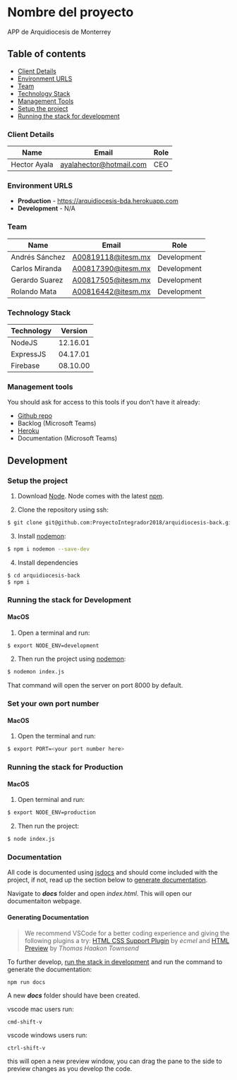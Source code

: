 # Nombre del proyecto

APP de Arquidiocesis de Monterrey

## Table of contents

* [Client Details](#client-details)
* [Environment URLS](#environment-urls)
* [Team](#team)
* [Technology Stack](#technology-stack)
* [Management Tools](#management-tools)
* [Setup the project](#setup-the-project)
* [Running the stack for development](#running-the-stack-for-development)


### Client Details

| Name               | Email             | Role |
| ------------------ | ----------------- | ---- |
| Hector Ayala       | ayalahector@hotmail.com | CEO  |


### Environment URLS

* **Production** - https://arquidiocesis-bda.herokuapp.com
* **Development** - N/A

### Team

| Name           | Email              | Role        |
| -------------- | ------------------ | ----------- |
| Andrés Sánchez | A00819118@itesm.mx | Development |
| Carlos Miranda | A00817390@itesm.mx | Development |
| Gerardo Suarez | A00817505@itesm.mx | Development |
| Rolando Mata   | A00816442@itesm.mx | Development |

### Technology Stack
| Technology    | Version      |
| ------------- | -------------|
| NodeJS        | 12.16.01     |
| ExpressJS     | 04.17.01     |
| Firebase      | 08.10.00     |

### Management tools

You should ask for access to this tools if you don't have it already:

* [Github repo](https://github.com/ProyectoIntegrador2018/arquidiocesis-back)
* Backlog (Microsoft Teams)
* [Heroku](https://arquidiocesis-bda.herokuapp.com/)
* Documentation (Microsoft Teams)

## Development

### Setup the project
1. Download [Node](https://nodejs.org). Node comes with the latest [npm](npmjs.com). 

2. Clone the repository using ssh: 
```bash
$ git clone git@github.com:ProyectoIntegrador2018/arquidiocesis-back.git
```
3. Install [nodemon](https://www.npmjs.com/package/nodemon):

```bash
$ npm i nodemon --save-dev
```

4. Install dependencies
```bash
$ cd arquidiocesis-back
$ npm i
```


### Running the stack for Development
#### MacOS
1. Open a terminal and run: 
```bash
$ export NODE_ENV=development
```
2. Then run the project using [nodemon](https://www.npmjs.com/package/nodemon): 
```bash
$ nodemon index.js
```

That command will open the server on port 8000 by default.

### Set your own port number 
#### MacOS
1. Open the terminal and run: 
```bash
$ export PORT=<your port number here> 
```

### Running the stack for Production 
#### MacOS
1. Open terminal and run: 
```bash 
$ export NODE_ENV=production
```
2. Then run the project: 
```bash
$ node index.js 
```

### Documentation 
All code is documented using [jsdocs](https://jsdoc.app/) and should come included with the project, if not, read up the section below to [generate documentation](#generating-documentation).

Navigate to ***docs*** folder and open *index.html*. This will open our documentaiton webpage. 

#### Generating Documentation 
> We recommend VSCode for a better coding experience and giving the following plugins a try: [HTML CSS Support Plugin](https://github.com/ecmel/vscode-html-css) by *ecmel* and [HTML Preview](https://github.com/tht13/html-preview-vscode) by *Thomas Haakon Townsend* 

To further develop, [run the stack in development](#Running-the-stack-for-Development) and run the command to generate the documentation: 
```
npm run docs
```
A new ***docs*** folder should have been created.

vscode mac users run: 
```
cmd-shift-v
```
vscode windows users run: 
```
ctrl-shift-v
```
this will open a new preview window, you can drag the pane to the side to preview changes as you develop the code. 
